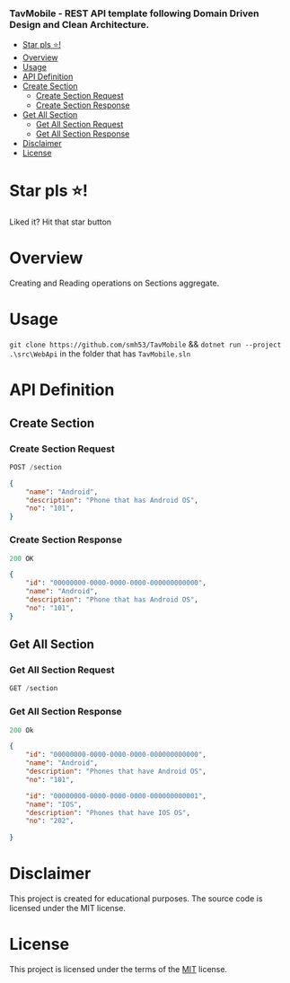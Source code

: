 ### TavMobile - REST API template following Domain Driven Design and Clean Architecture.


- [Star pls ⭐!](#star-pls-)
- [Overview](#overview)
- [Usage](#usage)
- [API Definition](#api-definition)
 - [Create Section](#create-section)
    - [Create Section Request](#create-section-request)
    - [Create Section Response](#create-section-response)
 - [Get All Section](#get-all-section)
    - [Get All Section Request](#get-all-section-request)
    - [Get All Section Response](#get-all-section-response)
- [Disclaimer](#disclaimer)
- [License](#license)



# Star pls ⭐!
Liked it? Hit that star button

# Overview

 Creating and Reading operations on Sections aggregate.

 # Usage

`git clone https://github.com/smh53/TavMobile` && `dotnet run --project .\src\WebApi` in the folder that has `TavMobile.sln`

# API Definition




## Create Section


### Create Section Request

```js
POST /section
```

```json
{
    "name": "Android",
    "description": "Phone that has Android OS",
    "no": "101",
}
```

### Create Section Response

```js
200 OK
```

```json
{
    "id": "00000000-0000-0000-0000-000000000000",
    "name": "Android",
    "description": "Phone that has Android OS",
    "no": "101",
}
```

## Get All Section

### Get All Section Request

```js
GET /section
```

### Get All Section Response

```js
200 Ok
```

```json
{
    "id": "00000000-0000-0000-0000-000000000000",
    "name": "Android",
    "description": "Phones that have Android OS",
    "no": "101",

    "id": "00000000-0000-0000-0000-000000000001",
    "name": "IOS",
    "description": "Phones that have IOS OS",
    "no": "202",
    
}
```

# Disclaimer

This project is created for educational purposes. The source code is licensed under the MIT license.

# License

This project is licensed under the terms of the [MIT](https://github.com/smh53/TavMobile/blob/master/LICENSE.txt) license.


